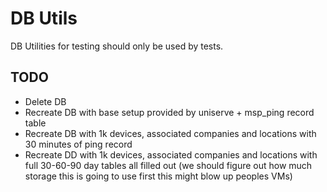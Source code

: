 DB Utils
==
DB Utilities for testing should only be used by tests.

TODO
--
* Delete DB
* Recreate DB with base setup provided by uniserve + msp_ping record table
* Recreate DB with 1k devices, associated companies and locations with 30 minutes of ping record
* Recreate DD with 1k devices, associated companies and locations with full 30-60-90 day tables all filled out (we should figure out how much storage this is going to use first this might blow up peoples VMs)




